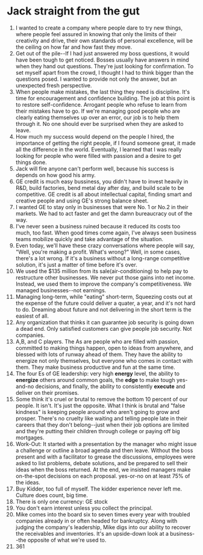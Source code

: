 # Jack straight from the gut

1. I wanted to create a company where people dare to try new things, where people feel assured in knowing that only the limits of their creativity and drive, their own standards of personal excellence, will be the ceiling on how far and how fast they move. 
2. Get out of the pile--If I had just answered my boss questions, it would have been tough to get noticed. Bosses usually have answers in mind when they hand out questions. They're just looking for confirmation. To set myself apart from the crowd, I thought I had to think bigger than the questions posed. I wanted to provide not only the answer, but an unexpected fresh perspective. 
3. When people make mistakes, the last thing they need is discipline. It's time for encouragement and confidence building. The job at this point is to restore self-confidence. Arrogant people who refuse to learn from their mistakes have to go. If we're managing good people who are clearly eating themselves up over an error, our job is to help them through it. No one should ever be surprised when they are asked to leave. 
4. How much my success would depend on the people I hired, the importance of getting the right people, if I found someone great, it made all the difference in the world. Eventually, I learned that I was really looking for people who were filled with passion and a desire to get things done. 
5. Jack will fire anyone can't perform well, because his success is depends on how good his army.
6. GE credit is much easy bussiness, you didn't have to invest heavily in R&D, build factories, bend metal day after day, and build scale to be competitive. GE credit is all about intellectual capital, finding smart and creative people and using GE's strong balance sheet.
7. I wanted GE to stay only in businesses that were No. 1 or No.2 in their markets. We had to act faster and get the damn bureaucracy out of the way.
8. I've never seen a business ruined because it reduced its costs too much, too fast. When good times come again, I've always seen business teams mobilize quickly and take advantage of the situation.
9. Even today, we'll have these crazy conversations where people will say, "Well, you're making a profit. What's wrong?" Well, in some cases, there's a lot wrong. If it's a business without a long-range competitive solution, it's just a matter of time before it's over. 
10. We used the $135 million from its sale(air-conditioning) to help pay to restructure other businesses. We never put those gains into net income. Instead, we used them to improve the company's competitiveness. We managed businesses--not earnings. 
11. Managing long-term, while "eating" short-term, Squeezing costs out at the expense of the future could deliver a quater, a year, and it's not hard to do. Dreaming about future and not delivering in the short term is the easiest of all.
12. Any organization that thinks it can guarantee job security is going down a dead end. Only satisfied customers can give people job security. Not companies. 
13. A,B, and C players. The As are people who are filled with passion, committed to making things happen, open to ideas from anywhere, and blessed with lots of runway ahead of them. They have the ability to energize not only themselves, but everyone who comes in contact with them. They make business productive and fun at the same time. 
14. The four Es of GE leadership: very high **energy** level, the ability to **energize** others around common goals, the **edge** to make tough yes-and-no decisions, and finally, the ability to consistently **execute** and deliver on their promises. 
15. Some think it's cruel or brutal to remove the bottom 10 percent of our people. It isn't. It's just the opposite. What I think is brutal and "false kindness" is keeping people around who aren't going to grow and prosper. There's no cruelty like waiting and telling people late in their careers that they don't belong--just when their job options are limited and they're putting their children through college or paying off big mortgages. 
16. Work-Out: It started with a presentation by the manager who might issue a challenge or outline a broad agenda and then leave. Without the boss present and with a facilitator to grease the discussions, employees were asked to list problems, debate solutions, and be prepared to sell their ideas when the boss returned. At the end, we insisted managers make on-the-spot decisions on each proposal. yes-or-no on at least 75% of the ideas.
17. Buy Kidder, too full of myself. The kidder experience never left me. Culture does count, big time. 
18. There is only one currency: GE stock
19. You don't earn interest unless you collect the principal. 
20. Mike comes into the board six to seven times every year with troubled companies already in or often headed for bankruptcy. Along with judging the company's leadership, Mike digs into our ability to recover the receivables and inventories. It's an upside-down look at a business--the opposite of what we're used to. 
21. 361
